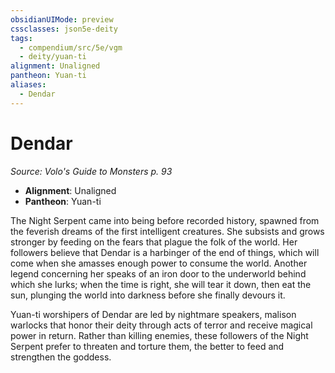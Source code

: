 ```yaml
---
obsidianUIMode: preview
cssclasses: json5e-deity
tags:
  - compendium/src/5e/vgm
  - deity/yuan-ti
alignment: Unaligned
pantheon: Yuan-ti
aliases:
  - Dendar
---
```

# Dendar
*Source: Volo's Guide to Monsters p. 93* 

- **Alignment**: Unaligned
- **Pantheon**: Yuan-ti

The Night Serpent came into being before recorded history, spawned from the feverish dreams of the first intelligent creatures. She subsists and grows stronger by feeding on the fears that plague the folk of the world. Her followers believe that Dendar is a harbinger of the end of things, which will come when she amasses enough power to consume the world. Another legend concerning her speaks of an iron door to the underworld behind which she lurks; when the time is right, she will tear it down, then eat the sun, plunging the world into darkness before she finally devours it.

Yuan-ti worshipers of Dendar are led by nightmare speakers, malison warlocks that honor their deity through acts of terror and receive magical power in return. Rather than killing enemies, these followers of the Night Serpent prefer to threaten and torture them, the better to feed and strengthen the goddess.
